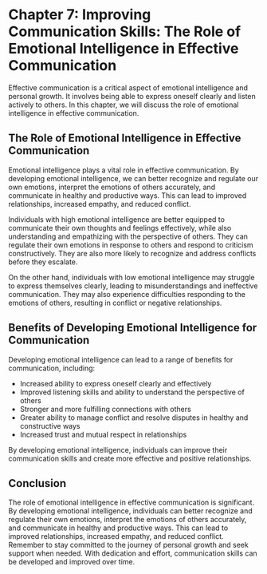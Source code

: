Chapter 7: Improving Communication Skills: The Role of Emotional Intelligence in Effective Communication
========================================================================================================

Effective communication is a critical aspect of emotional intelligence and personal growth. It involves being able to express oneself clearly and listen actively to others. In this chapter, we will discuss the role of emotional intelligence in effective communication.

The Role of Emotional Intelligence in Effective Communication
-------------------------------------------------------------

Emotional intelligence plays a vital role in effective communication. By developing emotional intelligence, we can better recognize and regulate our own emotions, interpret the emotions of others accurately, and communicate in healthy and productive ways. This can lead to improved relationships, increased empathy, and reduced conflict.

Individuals with high emotional intelligence are better equipped to communicate their own thoughts and feelings effectively, while also understanding and empathizing with the perspective of others. They can regulate their own emotions in response to others and respond to criticism constructively. They are also more likely to recognize and address conflicts before they escalate.

On the other hand, individuals with low emotional intelligence may struggle to express themselves clearly, leading to misunderstandings and ineffective communication. They may also experience difficulties responding to the emotions of others, resulting in conflict or negative relationships.

Benefits of Developing Emotional Intelligence for Communication
---------------------------------------------------------------

Developing emotional intelligence can lead to a range of benefits for communication, including:

* Increased ability to express oneself clearly and effectively
* Improved listening skills and ability to understand the perspective of others
* Stronger and more fulfilling connections with others
* Greater ability to manage conflict and resolve disputes in healthy and constructive ways
* Increased trust and mutual respect in relationships

By developing emotional intelligence, individuals can improve their communication skills and create more effective and positive relationships.

Conclusion
----------

The role of emotional intelligence in effective communication is significant. By developing emotional intelligence, individuals can better recognize and regulate their own emotions, interpret the emotions of others accurately, and communicate in healthy and productive ways. This can lead to improved relationships, increased empathy, and reduced conflict. Remember to stay committed to the journey of personal growth and seek support when needed. With dedication and effort, communication skills can be developed and improved over time.
